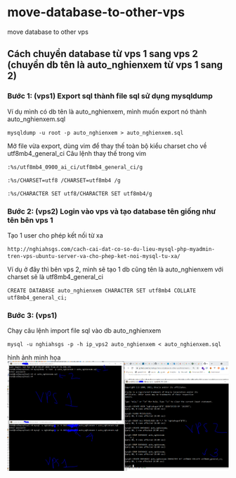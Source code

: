 # move-database-to-other-vps
move database to other vps

## Cách chuyển database từ vps 1 sang vps 2 (chuyển db tên là auto_nghienxem từ vps 1 sang 2)

### Bước 1: (vps1) Export sql thành file sql sử dụng mysqldump
Ví dụ mình có db tên là auto_nghienxem, mình muốn export nó thành auto_nghienxem.sql
```
mysqldump -u root -p auto_nghienxem > auto_nghienxem.sql
```
Mở file vừa export, dùng vim để thay thế toàn bộ kiểu charset cho về utf8mb4_general_ci
Câu lệnh thay thế trong vim
```
:%s/utf8mb4_0900_ai_ci/utf8mb4_general_ci/g
```
```
:%s/CHARSET=utf8 /CHARSET=utf8mb4 /g
```
```
:%s/CHARACTER SET utf8/CHARACTER SET utf8mb4/g
```

### Bước 2: (vps2) Login vào vps và tạo database tên giống như tên bên vps 1
Tạo 1 user cho phép kết nối từ xa
```
http://nghiahsgs.com/cach-cai-dat-co-so-du-lieu-mysql-php-myadmin-tren-vps-ubuntu-server-va-cho-phep-ket-noi-mysql-tu-xa/
```
Ví dụ ở đây thì bên vps 2, mình sẽ tạo 1 db cũng tên là auto_nghienxem với charset sẽ là utf8mb4_general_ci
```
CREATE DATABASE auto_nghienxem CHARACTER SET utf8mb4 COLLATE utf8mb4_general_ci;
```
### Bước 3: (vps1)
Chạy câu lệnh import file sql vào db auto_nghienxem
```
mysql -u nghiahsgs -p -h ip_vps2 auto_nghienxem < auto_nghienxem.sql
```


hình ảnh minh họa
<img src="hd.png" />
